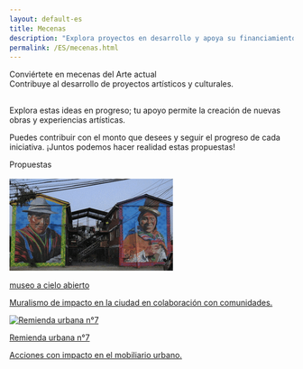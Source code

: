 ```yaml
---
layout: default-es
title: Mecenas
description: "Explora proyectos en desarrollo y apoya su financiamiento."
permalink: /ES/mecenas.html
---
```


<div class="titulo">Conviértete en mecenas del Arte actual</div>

<div class="subtitulo">Contribuye al desarrollo de proyectos artísticos y culturales.</div>

<!-- Párrafo 1 -->
<p class="parrafo" style="margin-top: 6%;">
  Explora estas ideas en progreso; tu apoyo permite la creación de nuevas obras y experiencias artísticas.
</p>

<!-- Párrafo 2 -->
<p class="parrafo">
  Puedes contribuir con el monto que desees y seguir el progreso de cada iniciativa. ¡Juntos podemos hacer realidad estas propuestas!
</p>

<div class="subtitulo">Propuestas</div>
<br>

<!-- Buttons -->
<div class="button-container">
  <a href="/ES/musoe-cielo-abierto" class="fancy-button">
    <div class="button-content">
      <img src="/assets/img/boton-musoe-cielo-abierto.gif" alt="museo a cielo abierto">
      <p class="title">museo a cielo abierto</p>
      <p class="subtitle">Muralismo de impacto en la ciudad en colaboración con comunidades.</p>
    </div>
  </a>
  <a href="/ES/subrepticio.html" class="fancy-button">
    <div class="button-content">
      <img src="/assets/img/" alt="Remienda urbana n°7">
      <p class="title">Remienda urbana n°7</p>
      <p class="subtitle">Acciones con impacto en el mobiliario urbano.</p>
    </div>
  </a>
</div>
<br>

